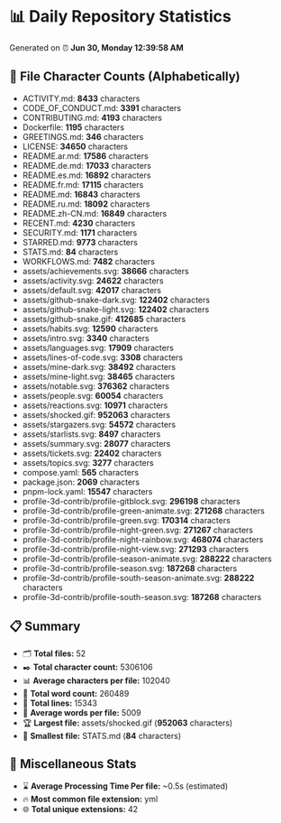 # 📊 Daily Repository Statistics
Generated on ⏰ **Jun 30, Monday 12:39:58 AM**

## 📂 File Character Counts (Alphabetically)
- ACTIVITY.md: **8433** characters
- CODE_OF_CONDUCT.md: **3391** characters
- CONTRIBUTING.md: **4193** characters
- Dockerfile: **1195** characters
- GREETINGS.md: **346** characters
- LICENSE: **34650** characters
- README.ar.md: **17586** characters
- README.de.md: **17033** characters
- README.es.md: **16892** characters
- README.fr.md: **17115** characters
- README.md: **16843** characters
- README.ru.md: **18092** characters
- README.zh-CN.md: **16849** characters
- RECENT.md: **4230** characters
- SECURITY.md: **1171** characters
- STARRED.md: **9773** characters
- STATS.md: **84** characters
- WORKFLOWS.md: **7482** characters
- assets/achievements.svg: **38666** characters
- assets/activity.svg: **24622** characters
- assets/default.svg: **42017** characters
- assets/github-snake-dark.svg: **122402** characters
- assets/github-snake-light.svg: **122402** characters
- assets/github-snake.gif: **412685** characters
- assets/habits.svg: **12590** characters
- assets/intro.svg: **3340** characters
- assets/languages.svg: **17909** characters
- assets/lines-of-code.svg: **3308** characters
- assets/mine-dark.svg: **38492** characters
- assets/mine-light.svg: **38465** characters
- assets/notable.svg: **376362** characters
- assets/people.svg: **60054** characters
- assets/reactions.svg: **10971** characters
- assets/shocked.gif: **952063** characters
- assets/stargazers.svg: **54572** characters
- assets/starlists.svg: **8497** characters
- assets/summary.svg: **28077** characters
- assets/tickets.svg: **22402** characters
- assets/topics.svg: **3277** characters
- compose.yaml: **565** characters
- package.json: **2069** characters
- pnpm-lock.yaml: **15547** characters
- profile-3d-contrib/profile-gitblock.svg: **296198** characters
- profile-3d-contrib/profile-green-animate.svg: **271268** characters
- profile-3d-contrib/profile-green.svg: **170314** characters
- profile-3d-contrib/profile-night-green.svg: **271267** characters
- profile-3d-contrib/profile-night-rainbow.svg: **468074** characters
- profile-3d-contrib/profile-night-view.svg: **271293** characters
- profile-3d-contrib/profile-season-animate.svg: **288222** characters
- profile-3d-contrib/profile-season.svg: **187268** characters
- profile-3d-contrib/profile-south-season-animate.svg: **288222** characters
- profile-3d-contrib/profile-south-season.svg: **187268** characters

## 📋 Summary
- 🗂️ **Total files:** 52
- ✒️ **Total character count:** 5306106
- 📊 **Average characters per file:** 102040
- 📝 **Total word count:** 260489
- 🧾 **Total lines:** 15343
- 📐 **Average words per file:** 5009
- 🏆 **Largest file:** assets/shocked.gif (**952063** characters)
- 🥉 **Smallest file:** STATS.md (**84** characters)

## 🌟 Miscellaneous Stats
- ⌛ **Average Processing Time Per file:** ~0.5s (estimated)
- 🔥 **Most common file extension:** yml
- 🌐 **Total unique extensions:** 42
